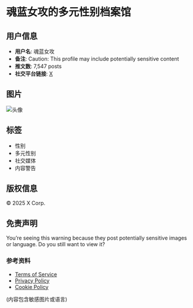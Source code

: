 # 魂蓝女攻的多元性别档案馆

## 用户信息
- **用户名**: 魂蓝女攻
- **备注**: Caution: This profile may include potentially sensitive content
- **推文数**: 7,547 posts
- **社交平台链接**: [X](https://x.com/hunlan77)

## 图片
![头像](https://pbs.twimg.com/profile_images/1590679687629520898/7o6n8cQC_normal.jpg)

## 标签
- 性别
- 多元性别
- 社交媒体
- 内容警告

## 版权信息
© 2025 X Corp.

## 免责声明
You’re seeing this warning because they post potentially sensitive images or language. Do you still want to view it?

### 参考资料
- [Terms of Service](https://twitter.com/tos) 
- [Privacy Policy](https://twitter.com/privacy) 
- [Cookie Policy](https://support.twitter.com/articles/20170514) 

(内容包含敏感图片或语言)